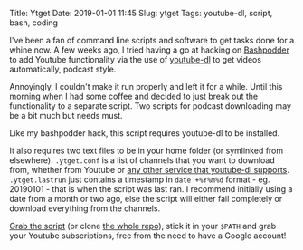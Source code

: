 Title: Ytget
Date: 2019-01-01 11:45
Slug: ytget
Tags: youtube-dl, script, bash, coding

I've been a fan of command line scripts and software to get tasks done for a whine now. A few weeks ago, I tried having a go at hacking on [Bashpodder](http://lincgeek.org/bashpodder/) to add Youtube functionality via the use of [youtube-dl](https://rg3.github.io/youtube-dl/) to get videos automatically, podcast style.

Annoyingly, I couldn't make it run properly and left it for a while. Until this morning when I had some coffee and decided to just break out the functionality to a separate script. Two scripts for podcast downloading may be a bit much but needs must.

Like my bashpodder hack, this script requires youtube-dl to be installed.

It also requires two text files to be in your home folder (or symlinked from elsewhere). `.ytget.conf` is a list of channels that you want to download from, whether from Youtube or [any other service that youtube-dl supports](https://rg3.github.io/youtube-dl/supportedsites.html). `.ytget.lastrun` just contains a timestamp in `date +%Y%m%d` format - eg. 20190101 - that is when the script was last ran. I recommend initially using a date from a month or two ago, else the script will either fail completely or download everything from the channels.

[Grab the script](https://raw.githubusercontent.com/kevinisageek/localutils/master/ytget) (or clone [the whole repo](https://github.com/kevinisageek/localutils)), stick it in your `$PATH` and grab your Youtube subscriptions, free from the need to have a Google account!
